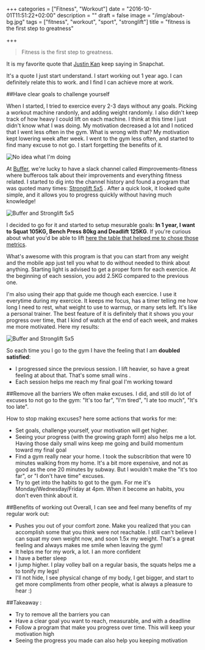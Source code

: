 +++
categories = ["Fitness", "Workout"]
date = "2016-10-01T11:51:22+02:00"
description = ""
draft = false
image = "/img/about-bg.jpg"
tags = ["fitness", "workout", "sport", "stronglift"]
title = "fitness is the first step to greatness"

+++

> Fitness is the first step to greatness.

It is my favorite quote that [Justin Kan](https://twitter.com/justinkan) keep saying in Snapchat.

It's a quote I just start understand. I start working out 1 year ago. I can definitely relate this to work. and I find I can achieve more at work.


##Have clear goals to challenge yourself 

When I started, I tried to exercice every 2-3 days without any goals. Picking a workout machine randonly, and adding weight randomly. I also didn't keep track of how heavy I could lift on each machine. I think at this time I just didn't know what I was doing. My motivation decreased a lot and I noticed that I went less often in the gym.
What is wrong with that? My motivation kept lowering week after week. I went to the gym less often, and started to find many excuse to not go. I start forgetting the benefits of it.

![No idea what I'm doing](http://i2.kym-cdn.com/photos/images/facebook/000/234/765/b7e.jpg)

At [Buffer](https://buffer.com), we're lucky to have a slack channel called #improvements-fitness where bufferoos talk about their improvements and everything fitness related. I started to dig into the channel history and found a program that was quoted many times: [Stronglift 5x5](http://stronglifts.com) . After a quick look, it looked quite simple, and it allows you to progress quickly without having much knowledge!

![Buffer and Stronglift 5x5](/blog/static/img/buffer-stronglift.jpg)

I decided to go for it and started to setup mesurable goals: <b>In 1 year, I want to Squat 105KG, Bench Press 80kg and Deadlift 125KG</b>. If you're curious about what you'd be able to lift [here the table that helped me to chose those metrics](http://www.exrx.net/Testing/WeightLifting/StrengthStandards.html). 

What's awesome with this program is that you can start from any weight and the mobile app just tell you what to do without needed to think about anything. Starting light is advised to get a proper form for each exercice. At the beginning of each session, you add 2.5KG compared to the previous one. 

I'm also using their app that guide me though each exercice. I use it everytime during my exercice. It keeps me focus, has a timer telling me how long I need to rest, what weight to use to warmup, or many sets left. It's like a personal trainer. The best feature of it is definitely that it shows you your progress over time, that I kind of watch at the end of each week, and makes me more motivated. Here my results: 

![Buffer and Stronglift 5x5](/blog/static/img/stronglift-progress-3months.jpg)

So each time you I go to the gym I have the feeling that I am  <b>doubled satisfied</b>:

* I progressed since the previous session. I lift heavier, so have a great feeling at about that. That's some small wins .
* Each session helps me reach my final goal I'm working toward 


##Remove all the barriers 
We often make excuses. I did, and still do lot of excuses to not go to the gym: "It's too far", "I'm tired", "I ate too much", "It's too late". 

How to stop making excuses? here some actions that works for me:

* Set goals, challenge yourself, your motivation will get higher. 
* Seeing your progress (with the growing graph form) also helps me a lot. Having those daily small wins keep me going and build momentum toward my final goal
* Find  a gym really near your home. I took the subscribtion that were 10 minutes walking from my home.  It's a bit more expensive, and not as good as the one 20 minutes by subway. But I wouldn't make the "it's too far", or "I don't have time" excuses.
* Try to get into the habits to got to the gym. For me it's Monday/Wednesday/Friday at 4pm. When it become an habits, you don't even think about it. 

##Benefits of working out
Overall, I can see and feel many benefits of my regular work out:

* Pushes you out of your comfort zone. Make you realized that you can accomplish some that you think were not reachable. I still can't believe I can squat my own weight now, and soon 1.5x my weight. That's a great feeling and always makes me smile when leaving the gym!
* It helps me for my work, a lot. I an more confident
* I have a better sleep
* I jump higher. I play volley ball on a regular basis, the squats helps me a to tonify my legs!
* I'll not hide, I see physical change of my body, I get bigger, and start to get more compliments from other people, what is always a pleasure to hear :)


##Takeaway : 
- Try to remove all the barriers you can
- Have a clear goal you want to reach, measurable, and with a deadline
- Follow a program that make you progress over time. This will keep your motivation high
- Seeing the progress you made can also help you keeping motivation
